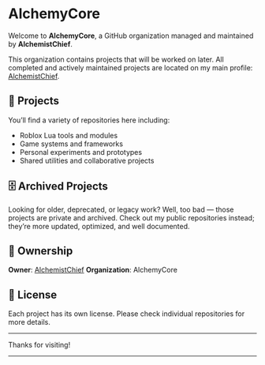 # AlchemyCore

Welcome to **AlchemyCore**, a GitHub organization managed and maintained by **AlchemistChief**.

This organization contains projects that will be worked on later. All completed and actively maintained projects are located on my main profile: [AlchemistChief](https://github.com/AlchemistChief).

## 📁 Projects

You’ll find a variety of repositories here including:

* Roblox Lua tools and modules
* Game systems and frameworks
* Personal experiments and prototypes
* Shared utilities and collaborative projects

## 🗄️ Archived Projects

Looking for older, deprecated, or legacy work?
Well, too bad — those projects are private and archived.
Check out my public repositories instead; they’re more updated, optimized, and well documented.

## 👤 Ownership

**Owner**: [AlchemistChief](https://github.com/AlchemistChief)
**Organization**: AlchemyCore

## 📜 License

Each project has its own license. Please check individual repositories for more details.

---

Thanks for visiting!

---
